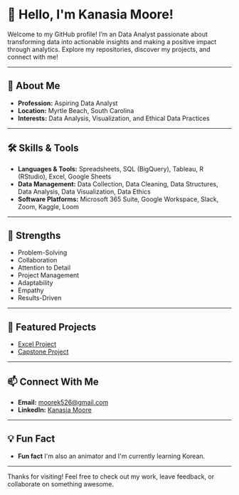 # 👋 Hello, I'm Kanasia Moore!

Welcome to my GitHub profile! I’m an Data Analyst passionate about transforming data into actionable insights and making a positive impact through analytics. Explore my repositories, discover my projects, and connect with me!

---

## 🚀 About Me
- **Profession:** Aspiring Data Analyst
- **Location:** Myrtle Beach, South Carolina
- **Interests:** Data Analysis, Visualization, and Ethical Data Practices

---

## 🛠️ Skills & Tools
- **Languages & Tools:** Spreadsheets, SQL (BigQuery), Tableau, R (RStudio), Excel, Google Sheets
- **Data Management:** Data Collection, Data Cleaning, Data Structures, Data Analysis, Data Visualization, Data Ethics
- **Software Platforms:** Microsoft 365 Suite, Google Workspace, Slack, Zoom, Kaggle, Loom

---

## 💪 Strengths
- Problem-Solving
- Collaboration
- Attention to Detail
- Project Management
- Adaptability
- Empathy
- Results-Driven

---

## 🌟 Featured Projects
- [Excel Project](https://github.com/Kanasia-Moore/Excel-Project-Coming-Soon-.git) 
- [Capstone Project](https://github.com/Kanasia-Moore/Capstone-Project-Coming-Soon-.git) 

---

## 📫 Connect With Me
- **Email:** moorek526@gmail.com
- **LinkedIn:** [Kanasia Moore](https://www.linkedin.com/in/kanasia-moore-a77063197)

---

## 💡 Fun Fact
- **Fun fact** I'm also an animator and I'm currently learning Korean.

---

Thanks for visiting! Feel free to check out my work, leave feedback, or collaborate on something awesome.
